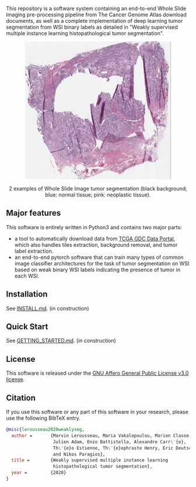 This repository is a software system containing an end-to-end Whole Slide Imaging pre-processing pipeline from 
The Cancer Genome Atlas download documents, as well as a complete implementation 
of deep learning tumor segmentation from WSI binary labels as detailed in 
"Weakly supervised multiple instance learning histopathological tumor segmentation".

<div align="center">
  <img alt="Example of WSI segmentations" src="img/example.gif" />
  <p>2 examples of Whole Slide Image tumor segmentation (black background; blue: normal tissue; pink: neoplastic tissue).</p>
</div>

## Major features
This software is entirely written in Python3 and contains two major parts:
* a tool to automatically download data from [TCGA GDC Data Portal](https://portal.gdc.cancer.gov/),
which also handles tiles extraction, background removal, and tumor label extraction.
* an end-to-end pytorch software that can train many types of common image classifier
architectures for the task of tumor segmentation on WSI based on weak binary WSI 
labels indicating the presence of tumor in each WSI.

## Installation

See [INSTALL.md](INSTALL.md). (in construction)

## Quick Start

See [GETTING_STARTED.md](GETTING_STARTED.md). (in construction)

## License

This software is released under the 
[GNU Affero General Public License v3.0 license](LICENSE).

## Citation

If you use this software or any part of this software in your research, 
please use the following BibTeX entry.

```BibTeX
@misc{lerousseau2020weaklyseg,
  author =       {Marvin Lerousseau, Maria Vakalopoulou, Marion Classe, 
                  Julien Adam, Enzo Battistella, Alexandre Carr\'{e}, 
                  Th\'{e}o Estienne, Th\'{e}ophraste Henry, Eric Deutsch 
                  and Nikos Paragios},
  title =        {Weakly supervised multiple instance learning 
                  histopathological tumor segmentation},
  year =         {2020}
}
```

